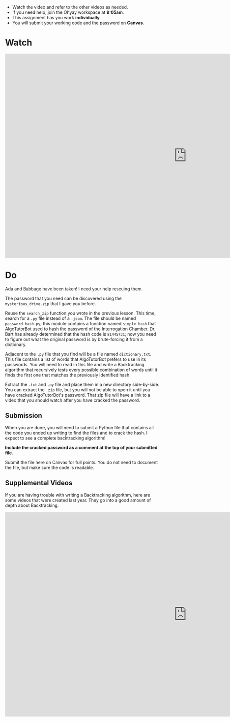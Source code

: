 ---
---

<div class="alert alert-info -waltz-literal">
  <ul>
    <li>Watch the video and refer to the other videos as needed.</li>
    <li>If you need help, join the Ohyay workspace at <strong>9:05am</strong>.</li>
    <li>This assignment has you work <strong>individually</strong></li>
    <li>You will submit your working code and the password on <strong>Canvas</strong>.</li>
  </ul>
</div>

# Watch

<iframe width="1180" height="664" src="https://www.youtube.com/embed/3OZhUluPmeo"
  title="YouTube video player" frameborder="0"
  allow="accelerometer; autoplay; clipboard-write; encrypted-media; gyroscope; picture-in-picture" allowfullscreen></iframe>

# Do

Ada and Babbage have been taken! I need your help rescuing them.

The password that you need can be discovered using the `mysterious_drive.zip` that I gave you before.

Reuse the `search_zip` function you wrote in the previous lesson. This time, search for a `.py` file instead of a `.json`.
The file should be named `password_hash.py`; this module contains a function named `simple_hash` that AlgoTutorBot used to 
hash the password of the Interrogation Chamber. Dr. Bart has already determined that the hash code is `81445731`;
now you need to figure out what the original password is by brute-forcing it from a dictionary.

Adjacent to the `.py` file that you find will be a file named `dictionary.txt`. This file contains a list of words
that AlgoTutorBot prefers to use in its passwords. You will need to read in this file and write a Backtracking algorithm
that recursively tests every possible combination of words until it finds the first one that matches the previously
identified hash.

Extract the `.txt` and `.py` file and place them in a new directory side-by-side.
You can extract the `.zip` file, but you will not be able to open it until you have cracked AlgoTutorBot's password.
That zip file will have a link to a video that you should watch after you have cracked the password.

## Submission

When you are done, you will need to submit a Python file that contains all the code you ended up writing to find
the files and to crack the hash. I expect to see a complete backtracking algorithm!

**Include the cracked password as a comment at the top of your submitted file.**

Submit the file here on Canvas for full points.
You do not need to document the file, but make sure the code is readable.

## Supplemental Videos

If you are having trouble with writing a Backtracking algorithm, here are some videos that were created last
year. They go into a good amount of depth about Backtracking.

<iframe width="1180" height="664" src="https://www.youtube.com/embed/Gz-LICeHYwg" title="YouTube video player" frameborder="0" allow="accelerometer; autoplay; clipboard-write; encrypted-media; gyroscope; picture-in-picture" allowfullscreen></iframe>